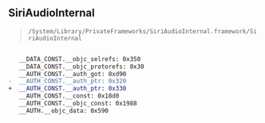 ## SiriAudioInternal

> `/System/Library/PrivateFrameworks/SiriAudioInternal.framework/SiriAudioInternal`

```diff

   __DATA_CONST.__objc_selrefs: 0x350
   __DATA_CONST.__objc_protorefs: 0x30
   __AUTH_CONST.__auth_got: 0xd90
-  __AUTH_CONST.__auth_ptr: 0x320
+  __AUTH_CONST.__auth_ptr: 0x330
   __AUTH_CONST.__const: 0x18d0
   __AUTH_CONST.__objc_const: 0x1988
   __AUTH.__objc_data: 0x590

```
